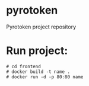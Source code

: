 # pyrotoken
Pyrotoken project repository

# Run project: 

```
# cd frontend
# docker build -t name .
# docker run -d -p 80:80 name
```
